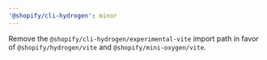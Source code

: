 ```yaml
---
'@shopify/cli-hydrogen': minor
---
```


Remove the `@shopify/cli-hydrogen/experimental-vite` import path in favor of `@shopify/hydrogen/vite` and `@shopify/mini-oxygen/vite`.
